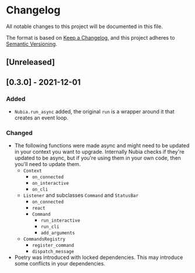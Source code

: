 # Changelog
All notable changes to this project will be documented in this file.

The format is based on [Keep a Changelog](https://keepachangelog.com/en/1.0.0/),
and this project adheres to [Semantic Versioning](https://semver.org/spec/v2.0.0.html).

## [Unreleased]

## [0.3.0] - 2021-12-01

### Added
- `Nubia.run_async` added, the original `run` is a wrapper around it that creates an event loop.

### Changed
- The following functions were made async and might need to be updated in your context you want to upgrade. Internally Nubia checks if they're updated to be async, but if you're using them in your own code, then you'll need to update them.
    - `Context`
        - `on_connected`
        - `on_interactive`
        - `on_cli`
    - `Listener` and subclasses `Command` and `StatusBar`
        - `on_connected`
        - `react`
        - `Command`
            - `run_interactive`
            - `run_cli`
            - `add_arguments`
    - `CommandsRegistry`
        - `register_command`
        - `dispatch_message`
- Poetry was introduced with locked dependencies. This may introduce some conflicts in your dependencies.
